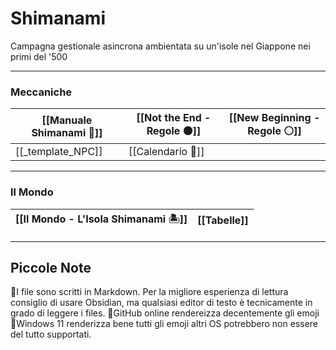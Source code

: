 
# Shimanami


Campagna gestionale asincrona ambientata su un'isole nel Giappone nei primi del '500

---

### Meccaniche

| [[Manuale Shimanami 📖]] | [[Not the End - Regole ⚫️]] | [[New Beginning - Regole ⚪]] |
| ------------------------ | --------------------------- | ---------------------------- |
| [[_template_NPC]]        | [[Calendario 📅]]           |                              |

---

### Il Mondo

| [[Il Mondo - L'Isola Shimanami 🏝️]] | [[Tabelle]] |
| ------------------------------------ | ----------- |

---

## Piccole Note

🔹I file sono scritti in Markdown. Per la migliore esperienza di lettura consiglio di usare Obsidian, ma qualsiasi editor di testo è tecnicamente in grado di leggere i files. 
🔹GitHub online rendereizza decentemente gli emoji 
🔹Windows 11 renderizza bene tutti gli emoji altri OS potrebbero non essere del tutto supportati. 
